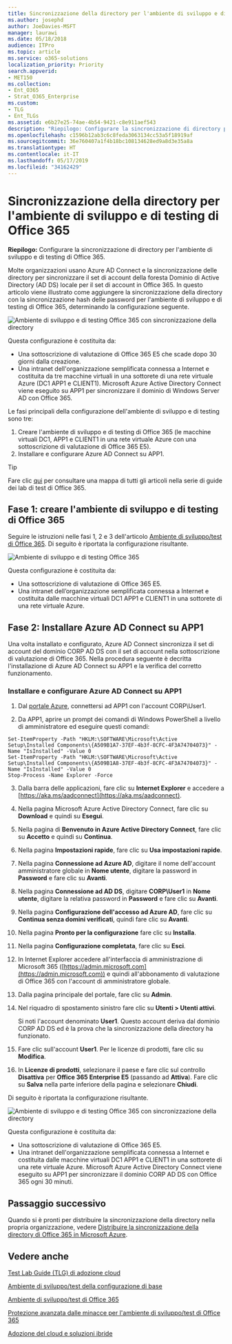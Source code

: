 ```yaml
---
title: Sincronizzazione della directory per l'ambiente di sviluppo e di testing di Office 365
ms.author: josephd
author: JoeDavies-MSFT
manager: laurawi
ms.date: 05/18/2018
audience: ITPro
ms.topic: article
ms.service: o365-solutions
localization_priority: Priority
search.appverid:
- MET150
ms.collection:
- Ent_O365
- Strat_O365_Enterprise
ms.custom:
- TLG
- Ent_TLGs
ms.assetid: e6b27e25-74ae-4b54-9421-c8e911aef543
description: "Riepilogo: Configurare la sincronizzazione di directory per l'ambiente di sviluppo e di testing di Office 365."
ms.openlocfilehash: c1596b12ab3c6c8feda3063134cc53a5f18919af
ms.sourcegitcommit: 36e760407a1f4b18bc108134628ed9a8d3e35a8a
ms.translationtype: HT
ms.contentlocale: it-IT
ms.lasthandoff: 05/17/2019
ms.locfileid: "34162429"
---
```

# <a name="directory-synchronization-for-your-office-365-devtest-environment"></a>Sincronizzazione della directory per l'ambiente di sviluppo e di testing di Office 365

 **Riepilogo:** Configurare la sincronizzazione di directory per l'ambiente di sviluppo e di testing di Office 365.
  
Molte organizzazioni usano Azure AD Connect e la sincronizzazione delle directory per sincronizzare il set di account della foresta Dominio di Active Directory (AD DS) locale per il set di account in Office 365. In questo articolo viene illustrato come aggiungere la sincronizzazione della directory con la sincronizzazione hash delle password per l'ambiente di sviluppo e di testing di Office 365, determinando la configurazione seguente.
  
![Ambiente di sviluppo e di testing Office 365 con sincronizzazione della directory](media/be5b37b0-f832-4878-b153-436c31546e21.png)
  
Questa configurazione è costituita da: 
  
- Una sottoscrizione di valutazione di Office 365 E5 che scade dopo 30 giorni dalla creazione.
- Una intranet dell'organizzazione semplificata connessa a Internet e costituita da tre macchine virtuali in una sottorete di una rete virtuale Azure (DC1 APP1 e CLIENT1). Microsoft Azure Active Directory Connect viene eseguito su APP1 per sincronizzare il dominio di Windows Server AD con Office 365.
    
Le fasi principali della configurazione dell'ambiente di sviluppo e di testing sono tre:
  
1. Creare l'ambiente di sviluppo e di testing di Office 365 (le macchine virtuali DC1, APP1 e CLIENT1 in una rete virtuale Azure con una sottoscrizione di valutazione di Office 365 E5).
2. Installare e configurare Azure AD Connect su APP1.
    
> [!TIP]
> Fare clic [qui](http://aka.ms/catlgstack) per consultare una mappa di tutti gli articoli nella serie di guide dei lab di test di Office 365.
  
## <a name="phase-1-create-an-office-365-devtest-environment"></a>Fase 1: creare l'ambiente di sviluppo e di testing di Office 365

Seguire le istruzioni nelle fasi 1, 2 e 3 dell'articolo [Ambiente di sviluppo/test di Office 365](office-365-dev-test-environment.md). Di seguito è riportata la configurazione risultante.
  
![Ambiente di sviluppo e di testing Office 365](media/48fb91aa-09b0-4020-a496-a8253920c45d.png)
  
Questa configurazione è costituita da: 
  
- Una sottoscrizione di valutazione di Office 365 E5.
- Una intranet dell’organizzazione semplificata connessa a Internet e costituita dalle macchine virtuali DC1 APP1 e CLIENT1 in una sottorete di una rete virtuale Azure.
    
## <a name="phase-2-install-azure-ad-connect-on-app1"></a>Fase 2: Installare Azure AD Connect su APP1

Una volta installato e configurato, Azure AD Connect sincronizza il set di account del dominio CORP AD DS con il set di account nella sottoscrizione di valutazione di Office 365. Nella procedura seguente è decritta l'installazione di Azure AD Connect su APP1 e la verifica del corretto funzionamento.
  
### <a name="install-and-configure-azure-ad-connect-on-app1"></a>Installare e configurare Azure AD Connect su APP1

1. Dal [portale Azure](https://portal.azure.com), connettersi ad APP1 con l'account CORP\\User1.
    
2. Da APP1, aprire un prompt dei comandi di Windows PowerShell a livello di amministratore ed eseguire questi comandi:
    
  ```
  Set-ItemProperty -Path "HKLM:\SOFTWARE\Microsoft\Active Setup\Installed Components\{A509B1A7-37EF-4b3f-8CFC-4F3A74704073}" -Name "IsInstalled" -Value 0
Set-ItemProperty -Path "HKLM:\SOFTWARE\Microsoft\Active Setup\Installed Components\{A509B1A8-37EF-4b3f-8CFC-4F3A74704073}" -Name "IsInstalled" -Value 0
Stop-Process -Name Explorer -Force

  ```

3. Dalla barra delle applicazioni, fare clic su **Internet Explorer** e accedere a [https://aka.ms/aadconnect](https://aka.ms/aadconnect).
    
4. Nella pagina Microsoft Azure Active Directory Connect, fare clic su **Download** e quindi su **Esegui**.
    
5. Nella pagina di **Benvenuto in Azure Active Directory Connect**, fare clic su **Accetto** e quindi su **Continua**.
    
6. Nella pagina **Impostazioni rapide**, fare clic su **Usa impostazioni rapide**.
    
7. Nella pagina **Connessione ad Azure AD**, digitare il nome dell'account amministratore globale in **Nome utente**, digitare la password in **Password** e fare clic su **Avanti**.
    
8. Nella pagina **Connessione ad AD DS**, digitare **CORP\\User1** in **Nome utente**, digitare la relativa password in **Password** e fare clic su **Avanti**.
    
9. Nella pagina **Configurazione dell'accesso ad Azure AD**, fare clic su **Continua senza domini verificati**, quindi fare clic su **Avanti**.
    
10. Nella pagina **Pronto per la configurazione** fare clic su **Installa**.
    
11. Nella pagina **Configurazione completata**, fare clic su **Esci**.
    
12. In Internet Explorer accedere all'interfaccia di amministrazione di Microsoft 365 ([https://admin.microsoft.com](https://admin.microsoft.com)) e quindi all'abbonamento di valutazione di Office 365 con l'account di amministratore globale.
    
13. Dalla pagina principale del portale, fare clic su **Admin**.
    
14. Nel riquadro di spostamento sinistro fare clic su **Utenti > Utenti attivi**.
    
    Si noti l'account denominato **User1**. Questo account deriva dal dominio CORP AD DS ed è la prova che la sincronizzazione della directory ha funzionato.
    
15. Fare clic sull'account **User1**. Per le licenze di prodotti, fare clic su **Modifica**.
    
16. In **Licenze di prodotti**, selezionare il paese e fare clic sul controllo **Disattiva** per **Office 365 Enterprise E5** (passando ad **Attiva**). Fare clic su **Salva** nella parte inferiore della pagina e selezionare **Chiudi**.
    
Di seguito è riportata la configurazione risultante.
  
![Ambiente di sviluppo e di testing Office 365 con sincronizzazione della directory](media/be5b37b0-f832-4878-b153-436c31546e21.png)
  
Questa configurazione è costituita da: 
  
- Una sottoscrizione di valutazione di Office 365 E5.
- Una intranet dell'organizzazione semplificata connessa a Internet e costituita dalle macchine virtuali DC1 APP1 e CLIENT1 in una sottorete di una rete virtuale Azure. Microsoft Azure Active Directory Connect viene eseguito su APP1 per sincronizzare il dominio CORP AD DS con Office 365 ogni 30 minuti.
    
## <a name="next-step"></a>Passaggio successivo

Quando si è pronti per distribuire la sincronizzazione della directory nella propria organizzazione, vedere [Distribuire la sincronizzazione della directory di Office 365 in Microsoft Azure](deploy-office-365-directory-synchronization-dirsync-in-microsoft-azure.md).

## <a name="see-also"></a>Vedere anche

[Test Lab Guide (TLG) di adozione cloud](cloud-adoption-test-lab-guides-tlgs.md)

[Ambiente di sviluppo/test della configurazione di base](base-configuration-dev-test-environment.md)

[Ambiente di sviluppo/test di Office 365](office-365-dev-test-environment.md)

[Protezione avanzata dalle minacce per l'ambiente di sviluppo/test di Office 365](advanced-threat-protection-for-your-office-365-dev-test-environment.md)

[Adozione del cloud e soluzioni ibride](cloud-adoption-and-hybrid-solutions.md)




